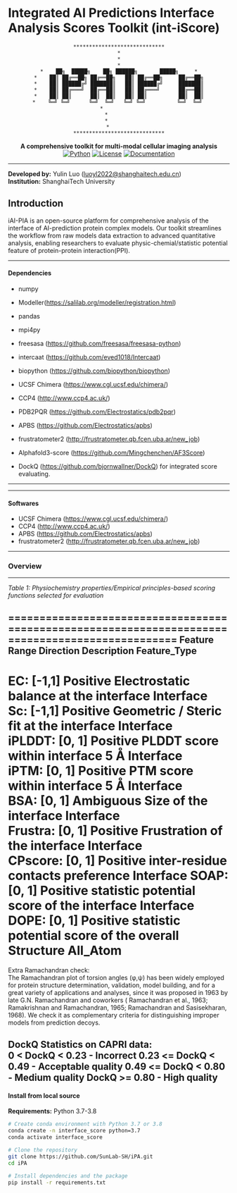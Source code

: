 # Integrated AI Predictions Interface Analysis Scores Toolkit (int-iScore)

<div align="center">

```
​**​*​**​*​**​*​**​*​**​*​**​*​**​*​**​**​**​**​
*
*
*
*    ██╗  █████╗    ██╗ ██████╗       █████╗     *
*    ██║ ██╔══██╗ ██╔══██╗   ██║ ██╔══██╗     ██╔══██╗
*    ██║ ██████╔╝ ███████║   ██║ ██████╔╝     ███████║
*    ██║ ██╔═══╝  ██╔══██║   ██║ ██╔═══╝      ██╔══██║
*    ██║ ██║      ██║  ██║   ██║ ██║          ██║  ██║
*    ╚═╝ ╚═╝      ╚═╝  ╚═╝   ╚═╝ ╚═╝          ╚═╝  ╚═╝ 
*           
*        
*        
*       
​**​*​**​*​**​*​**​*​**​*​**​*​**​*​**​**​**​**​
```





**A comprehensive toolkit for multi-modal cellular imaging analysis**
[![Python](https://img.shields.io/badge/Python-3.7%2B-blue.svg)](https://www.python.org/)
[![License](https://img.shields.io/badge/License-MIT-green.svg)](LICENSE)
[![Documentation](https://img.shields.io/badge/docs-available-brightgreen.svg)](docs/)

</div>

---

**Developed by:** Yulin Luo ([luoyl2022@shanghaitech.edu.cn](mailto:luoyl2022@shanghaitech.edu.cn))  
**Institution:** ShanghaiTech University



## Introduction

iAI-PIA is an open-source platform for comprehensive analysis of the interface of AI-prediction protein complex models. Our toolkit streamlines the workflow from raw models data extraction to advanced quantitative analysis, enabling researchers to evaluate physic-chemial/statistic potential feature of protein-protein interaction(PPI).


---

#### Dependencies

* numpy
* Modeller(https://salilab.org/modeller/registration.html)
* pandas
* mpi4py
* freesasa (https://github.com/freesasa/freesasa-python)
* intercaat (https://github.com/eved1018/Intercaat)
* biopython (https://github.com/biopython/biopython)
* UCSF Chimera (https://www.cgl.ucsf.edu/chimera/)
* CCP4 (http://www.ccp4.ac.uk/)
* PDB2PQR (https://github.com/Electrostatics/pdb2pqr)
* APBS (https://github.com/Electrostatics/apbs)
* frustratometer2 (http://frustratometer.qb.fcen.uba.ar/new_job)
* Alphafold3-score (https://github.com/Mingchenchen/AF3Score)

* DockQ (https://github.com/bjornwallner/DockQ) for integrated score evaluating.



---

---

#### Softwares

* UCSF Chimera (https://www.cgl.ucsf.edu/chimera/)
* CCP4 (http://www.ccp4.ac.uk/)
* APBS (https://github.com/Electrostatics/apbs)
* frustratometer2 (http://frustratometer.qb.fcen.uba.ar/new_job)



---





### Overview

---

*Table 1: Physiochemistry properties/Empirical principles-based scoring functions selected for evaluation*

=================================================================================================
Feature   Range  Direction  Description                                            Feature_Type 
-------------------------------------------------------------------------------------------------
EC:       [-1,1] Positive   Electrostatic balance at the interface                 Interface      
Sc:       [-1,1] Positive   Geometric / Steric fit at the interface                Interface       
iPLDDT:   [0, 1] Positive   PLDDT score within interface 5 Å                       Interface        
iPTM:     [0, 1] Positive   PTM score within interface 5 Å                         Interface       
BSA:      [0, 1] Ambiguous  Size of the interface                                  Interface      
Frustra:  [0, 1] Positive   Frustration of the interface                           Interface      
CPscore:  [0, 1] Positive   inter-residue contacts preference                      Interface 
SOAP:     [0, 1] Positive   statistic potential score of the interface             Interface 
DOPE:     [0, 1] Positive   statistic potential score of the overall Structure      All_Atom       
=================================================================================================
   Extra Ramachandran check:  
   The Ramachandran plot of torsion angles (φ,ψ) has been widely employed for protein structure determination, validation, model building, and for a great variety of applications and analyses, since it was proposed in 1963 by late G.N. Ramachandran and coworkers ( Ramachandran et al., 1963; Ramakrishnan and Ramachandran, 1965; Ramachandran and Sasisekharan, 1968). We check it as complementary criteria for distinguishing improper models from prediction decoys.
    
	
   DockQ Statistics on CAPRI data:  
    0    <  DockQ <  0.23 - Incorrect
    0.23 <= DockQ <  0.49 - Acceptable quality
    0.49 <= DockQ <  0.80 - Medium quality
            DockQ >= 0.80 - High quality
---
#### Install from local source

**Requirements:** Python 3.7-3.8

```bash
# Create conda environment with Python 3.7 or 3.8
conda create -n interface_score python=3.7
conda activate interface_score

# Clone the repository
git clone https://github.com/SunLab-SH/iPA.git
cd iPA

# Install dependencies and the package
pip install -r requirements.txt
```




